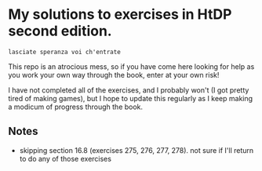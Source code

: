# My solutions to exercises in HtDP second edition.

`lasciate speranza voi ch'entrate`

This repo is an atrocious mess, so if you have come here looking for help as you work your own way through the book, enter at your own risk!

I have not completed all of the exercises, and I probably won't (I got pretty tired of making games), but I hope to update this regularly as I keep making a modicum of progress through the book.

## Notes
* skipping section 16.8 (exercises 275, 276, 277, 278). not sure if I'll return to do any of those exercises

